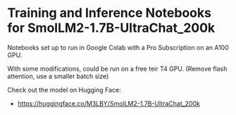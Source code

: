 # Training and Inference Notebooks for SmolLM2-1.7B-UltraChat_200k

Notebooks set up to run in Google Colab with a Pro Subscription on an A100 GPU. 

With some modifications, could be run on a free teir T4 GPU. (Remove flash attention, use a smaller batch size)

Check out the model on Hugging Face: 
- https://huggingface.co/M3LBY/SmolLM2-1.7B-UltraChat_200k
